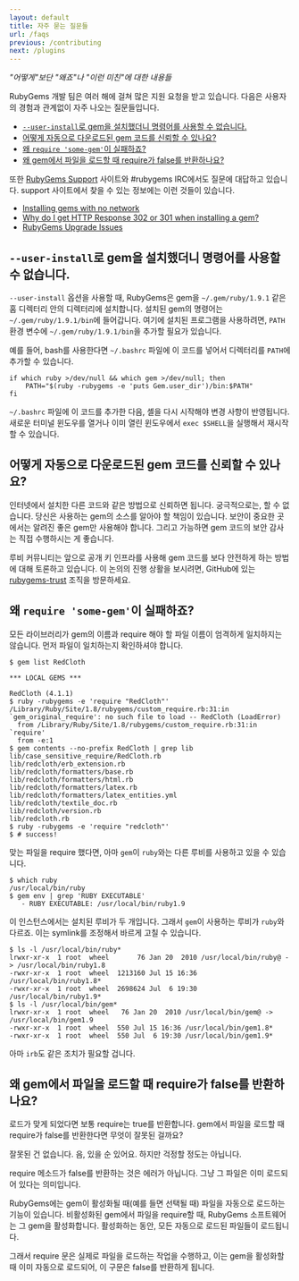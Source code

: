 ```yaml
---
layout: default
title: 자주 묻는 질문들
url: /faqs
previous: /contributing
next: /plugins
---
```


<em class="t-gray">"어떻게"보단 "왜죠"나 "이런 미친"에 대한 내용들</em>

RubyGems 개발 팀은 여러 해에 걸쳐 많은 지원 요청을 받고 있습니다. 다음은
사용자의 경험과 관계없이 자주 나오는 질문들입니다.

* [`--user-install`로 gem을 설치했더니 명령어를 사용할 수 없습니다.](#user-install)
* [어떻게 자동으로 다운로드된 gem 코드를 신뢰할 수 있나요?](#security)
* [왜 `require 'some-gem'`이 실패하죠?](#require-fail)
* [왜 gem에서 파일을 로드할 때 require가 false를 반환하나요?](#require-false)


또한 [RubyGems Support](http://help.rubygems.org/) 사이트와 #rubygems IRC에서도
질문에 대답하고 있습니다. support 사이트에서 찾을 수 있는 정보에는 이런 것들이
있습니다.

* [Installing gems with no network](http://help.rubygems.org/kb/rubygems/installing-gems-with-no-network)
* [Why do I get HTTP Response 302 or 301 when installing a gem?](http://help.rubygems.org/kb/rubygems/why-do-i-get-http-response-302-or-301-when-installing-a-gem)
* [RubyGems Upgrade Issues](http://help.rubygems.org/kb/rubygems/rubygems-upgrade-issues)

<a id="user-install"></a>

`--user-install`로 gem을 설치했더니 명령어를 사용할 수 없습니다.
---------------------------------------------------------------------------

`--user-install` 옵션을 사용할 때, RubyGems은 gem을 `~/.gem/ruby/1.9.1` 같은 홈
디렉터리 안의 디렉터리에 설치합니다. 설치된 gem의 명령어는
`~/.gem/ruby/1.9.1/bin`에 들어갑니다. 여기에 설치된 프로그램을 사용하려면,
`PATH` 환경 변수에 `~/.gem/ruby/1.9.1/bin`을 추가할 필요가 있습니다.

예를 들어, bash를 사용한다면 `~/.bashrc` 파일에 이 코드를 넣어서 디렉터리를
`PATH`에 추가할 수 있습니다.

    if which ruby >/dev/null && which gem >/dev/null; then
        PATH="$(ruby -rubygems -e 'puts Gem.user_dir')/bin:$PATH"
    fi

`~/.bashrc` 파일에 이 코드를 추가한 다음, 셸을 다시 시작해야 변경 사항이
반영됩니다. 새로운 터미널 윈도우를 열거나 이미 열린 윈도우에서 `exec $SHELL`을
실행해서 재시작 할 수 있습니다.

<a id="security"></a>

어떻게 자동으로 다운로드된 gem 코드를 신뢰할 수 있나요?
---------------------------------------------------------

인터넷에서 설치한 다른 코드와 같은 방법으로 신뢰하면 됩니다. 궁극적으로는, 할 수
없습니다. 당신은 사용하는 gem의 소스를 알아야 할 책임이 있습니다. 보안이 중요한
곳에서는 알려진 좋은 gem만 사용해야 합니다. 그리고 가능하면 gem 코드의 보안
감사는 직접 수행하시는 게 좋습니다.

루비 커뮤니티는 앞으로 공개 키 인프라를 사용해 gem 코드를 보다 안전하게 하는
방법에 대해 토론하고 있습니다. 이 논의의 진행 상활을 보시려면, GitHub에 있는
[rubygems-trust](https://github.com/rubygems-trust) 조직을 방문하세요.

<a id="require-fail"></a>

왜 `require 'some-gem'`이 실패하죠?
-----------------------------------

모든 라이브러리가 gem의 이름과 require 해야 할 파일 이름이 엄격하게 일치하지는
않습니다. 먼저 파일이 일치하는지 확인하셔야 합니다.

    $ gem list RedCloth

    *** LOCAL GEMS ***

    RedCloth (4.1.1)
    $ ruby -rubygems -e 'require "RedCloth"'
    /Library/Ruby/Site/1.8/rubygems/custom_require.rb:31:in `gem_original_require': no such file to load -- RedCloth (LoadError)
      from /Library/Ruby/Site/1.8/rubygems/custom_require.rb:31:in `require'
      from -e:1
    $ gem contents --no-prefix RedCloth | grep lib
    lib/case_sensitive_require/RedCloth.rb
    lib/redcloth/erb_extension.rb
    lib/redcloth/formatters/base.rb
    lib/redcloth/formatters/html.rb
    lib/redcloth/formatters/latex.rb
    lib/redcloth/formatters/latex_entities.yml
    lib/redcloth/textile_doc.rb
    lib/redcloth/version.rb
    lib/redcloth.rb
    $ ruby -rubygems -e 'require "redcloth"'
    $ # success!

맞는 파일을 require 했다면, 아마 `gem`이 `ruby`와는 다른 루비를 사용하고 있을
수 있습니다.

    $ which ruby
    /usr/local/bin/ruby
    $ gem env | grep 'RUBY EXECUTABLE'
       - RUBY EXECUTABLE: /usr/local/bin/ruby1.9

이 인스턴스에서는 설치된 루비가 두 개입니다. 그래서 `gem`이 사용하는 루비가
`ruby`와 다르죠. 이는 symlink를 조정해서 바르게 고칠 수 있습니다.

    $ ls -l /usr/local/bin/ruby*
    lrwxr-xr-x  1 root  wheel       76 Jan 20  2010 /usr/local/bin/ruby@ -> /usr/local/bin/ruby1.8
    -rwxr-xr-x  1 root  wheel  1213160 Jul 15 16:36 /usr/local/bin/ruby1.8*
    -rwxr-xr-x  1 root  wheel  2698624 Jul  6 19:30 /usr/local/bin/ruby1.9*
    $ ls -l /usr/local/bin/gem*
    lrwxr-xr-x  1 root  wheel   76 Jan 20  2010 /usr/local/bin/gem@ -> /usr/local/bin/gem1.9
    -rwxr-xr-x  1 root  wheel  550 Jul 15 16:36 /usr/local/bin/gem1.8*
    -rwxr-xr-x  1 root  wheel  550 Jul  6 19:30 /usr/local/bin/gem1.9*

아마 `irb`도 같은 조치가 필요할 겁니다.

<a id="require-false"></a>

왜 gem에서 파일을 로드할 때 require가 false를 반환하나요?
-------------------------------------------------------------

로드가 맞게 되었다면 보통 require는 true를 반환합니다. gem에서 파일을 로드할 때
require가 false를 반환한다면 무엇이 잘못된 걸까요?

잘못된 건 없습니다. 음, 있을 순 있어요. 하지만 걱정할 정도는 아닙니다.

require 메소드가 false를 반환하는 것은 에러가 아닙니다. 그냥 그 파일은 이미
로드되어 있다는 의미입니다.

RubyGems에는 gem이 활성화될 때(예를 들면 선택될 때) 파일을 자동으로 로드하는
기능이 있습니다. 비활성화된 gem에서 파일을 require할 때, RubyGems 소프트웨어는
그 gem을 활성화합니다. 활성화하는 동안, 모든 자동으로 로드된 파일들이
로드됩니다.

그래서 require 문은 실제로 파일을 로드하는 작업을 수행하고, 이는 gem을 활성화할
때 이미 자동으로 로드되어, 이 구문은 false를 반환하게 됩니다.

